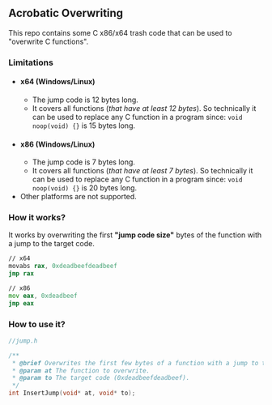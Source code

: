 ## Acrobatic Overwriting
This repo contains some C x86/x64 trash code that can be used to "overwrite C functions".

### Limitations
- #### x64 (Windows/Linux)
  - The jump code is 12 bytes long.
  - It covers all functions (*that have at least 12 bytes*). So technically it can be used to replace any C function in a program since: `void noop(void) {}` is 15 bytes long.
- #### x86 (Windows/Linux)
  - The jump code is 7 bytes long.
  - It covers all functions (*that have at least 7 bytes*). So technically it can be used to replace any C function in a program since: `void noop(void) {}` is 20 bytes long.
-  Other platforms are not supported.

### How it works?
It works by overwriting the first __"jump code size"__ bytes of the function with a jump to the target code.
```asm
// x64
movabs rax, 0xdeadbeefdeadbeef
jmp rax

// x86
mov eax, 0xdeadbeef
jmp eax
```

### How to use it?
```c
//jump.h

/**
 * @brief Overwrites the first few bytes of a function with a jump to the target code.
 * @param at The function to overwrite.
 * @param to The target code (0xdeadbeefdeadbeef).
 */
int InsertJump(void* at, void* to);
```